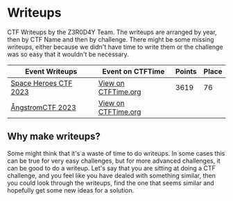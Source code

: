 # Writeups

CTF Writeups by the Z3R0D4Y Team. The writeups are arranged by year, then by CTF Name and then by challenge. There might be some missing writeups, either because we didn't have time to write them or the challenge was so easy that it wouldn't be necessary.

| Event Writeups                                         | Event on CTFTime                                       | Points | Place |
|--------------------------------------------------------|--------------------------------------------------------|--------|-------|
| [Space Heroes CTF 2023](./2023/Space%20Heroes%20CTF/)  | [View on CTFTime.org](https://ctftime.org/event/1856)  | 3619   | 76    |
| [ÅngstromCTF 2023](./2023/%C3%A5ngstromCTF/)           | [View on CTFTime.org](https://ctftime.org/event/1859)  |        |       |

## Why make writeups?

Some might think that it's a waste of time to do writeups. In some cases this can be true for very easy challenges, but for more advanced challenges, it can be good to do a writeup. Let's say that you are sitting at doing a CTF challenge, and you feel like you have dealed with something similar, then you could look through the writeups, find the one that seems similar and hopefully get some new ideas for a solution.
